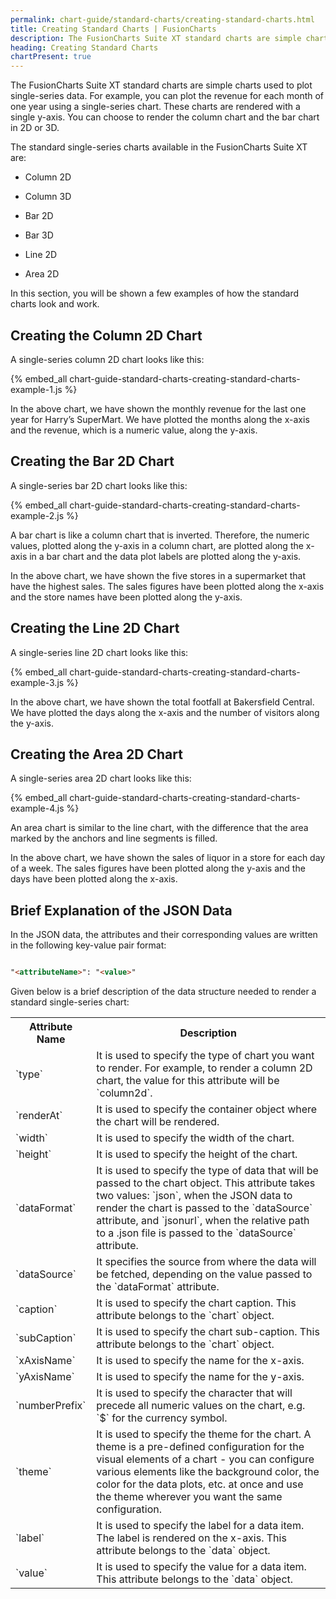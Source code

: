 ```yaml
---
permalink: chart-guide/standard-charts/creating-standard-charts.html
title: Creating Standard Charts | FusionCharts
description: The FusionCharts Suite XT standard charts are simple charts used to plot single-series data.
heading: Creating Standard Charts
chartPresent: true
---
```


The FusionCharts Suite XT standard charts are simple charts used to plot single-series data. For example, you can plot the revenue for each month of one year using a single-series chart. These charts are rendered with a single y-axis. You can choose to render the column chart and the bar chart in 2D or 3D.

The standard single-series charts available in the FusionCharts Suite XT are:

* Column 2D

* Column 3D

* Bar 2D

* Bar 3D

* Line 2D

* Area 2D

In this section, you will be shown a few examples of how the standard charts look and work.

## Creating the Column 2D Chart

A single-series column 2D chart looks like this:

{% embed_all chart-guide-standard-charts-creating-standard-charts-example-1.js %}

In the above chart, we have shown the monthly revenue for the last one year for Harry’s SuperMart. We have plotted the months along the x-axis and the revenue, which is a numeric value, along the y-axis.


## Creating the Bar 2D Chart

A single-series bar 2D chart looks like this:

{% embed_all chart-guide-standard-charts-creating-standard-charts-example-2.js %}

A bar chart is like a column chart that is inverted. Therefore, the numeric values, plotted along the y-axis in a column chart, are plotted along the x-axis in a bar chart and the data plot labels are plotted along the y-axis.

In the above chart, we have shown the five stores in a supermarket that have the highest sales. The sales figures have been plotted along the x-axis and the store names have been plotted along the y-axis.


## Creating the Line 2D Chart

A single-series line 2D chart looks like this:

{% embed_all chart-guide-standard-charts-creating-standard-charts-example-3.js %}

In the above chart, we have shown the total footfall at Bakersfield Central. We have plotted the days along the x-axis and the number of visitors along the y-axis.


## Creating the Area 2D Chart

A single-series area 2D chart looks like this:

{% embed_all chart-guide-standard-charts-creating-standard-charts-example-4.js %}

An area chart is similar to the line chart, with the difference that the area marked by the anchors and line segments is filled.

In the above chart, we have shown the sales of liquor in a store for each day of a week. The sales figures have been plotted along the y-axis and the days have been plotted along the x-axis.


## Brief Explanation of the JSON Data

In the JSON data, the attributes and their corresponding values are written in the following key-value pair format:

```html

"<attributeName>": "<value>"

```

Given below is a brief description of the data structure needed to render a standard single-series chart:

<table>
  <tr>
    <th>Attribute Name</th>
    <th>Description</th>
  </tr>
  <tr>
    <td>`type`</td>
    <td>It is used to specify the type of chart you want to render. For example, to render a column 2D chart, the value for this attribute will be `column2d`. </td>
  </tr>
  <tr>
    <td>`renderAt`</td>
    <td>It is used to specify the container object where the chart will be rendered.</td>
  </tr>
  <tr>
    <td>`width`</td>
    <td>It is used to specify the width of the chart.</td>
  </tr>
  <tr>
    <td>`height`</td>
    <td>It is used to specify the height of the chart.</td>
  </tr>
  <tr>
    <td>`dataFormat`</td>
    <td>It is used to specify the type of data that will be passed to the chart object. This attribute takes two values: `json`, when the JSON data to render the chart is passed to the `dataSource` attribute, and `jsonurl`, when the relative path to a .json file is passed to the `dataSource` attribute.</td>
  </tr>
  <tr>
    <td>`dataSource`</td>
    <td>It specifies the source from where the data will be fetched, depending on the value passed to the `dataFormat` attribute.</td>
  </tr>
  <tr>
    <td>`caption`</td>
    <td>It is used to specify the chart caption. This attribute belongs to the `chart` object. </td>
  </tr>
  <tr>
    <td>`subCaption`</td>
    <td>It is used to specify the chart sub-caption. This attribute belongs to the `chart` object. </td>
  </tr>
  <tr>
    <td>`xAxisName`</td>
    <td>It is used to specify the name for the x-axis.</td>
  </tr>
  <tr>
    <td>`yAxisName` </td>
    <td>It is used to specify the name for the y-axis.</td>
  </tr>
  <tr>
    <td>`numberPrefix`</td>
    <td>It is used to specify the character that will precede all numeric values on the chart, e.g. `$` for the currency symbol.</td>
  </tr>
  <tr>
    <td>`theme`</td>
    <td>It is used to specify the theme for the chart. A theme is a pre-defined configuration for the visual elements of a chart - you can configure various elements like the background color, the color for the data plots, etc. at once and use the theme wherever you want the same configuration.</td>
  </tr>
  <tr>
    <td>`label`</td>
    <td>It is used to specify the label for a data item. The label is rendered on the x-axis. This attribute belongs to the `data` object.</td>
  </tr>
  <tr>
    <td>`value`</td>
    <td>It is used to specify the value for a data item. This attribute belongs to the `data` object.</td>
  </tr>
</table>